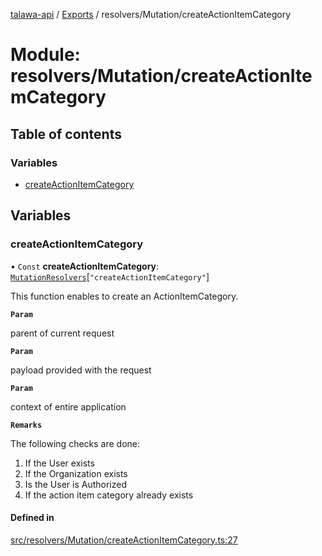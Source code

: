 [talawa-api](../README.md) / [Exports](../modules.md) / resolvers/Mutation/createActionItemCategory

# Module: resolvers/Mutation/createActionItemCategory

## Table of contents

### Variables

- [createActionItemCategory](resolvers_Mutation_createActionItemCategory.md#createactionitemcategory)

## Variables

### createActionItemCategory

• `Const` **createActionItemCategory**: [`MutationResolvers`](types_generatedGraphQLTypes.md#mutationresolvers)[``"createActionItemCategory"``]

This function enables to create an ActionItemCategory.

**`Param`**

parent of current request

**`Param`**

payload provided with the request

**`Param`**

context of entire application

**`Remarks`**

The following checks are done:
1. If the User exists
2. If the Organization exists
3. Is the User is Authorized
4. If the action item category already exists

#### Defined in

[src/resolvers/Mutation/createActionItemCategory.ts:27](https://github.com/PalisadoesFoundation/talawa-api/blob/cf57ca9/src/resolvers/Mutation/createActionItemCategory.ts#L27)
